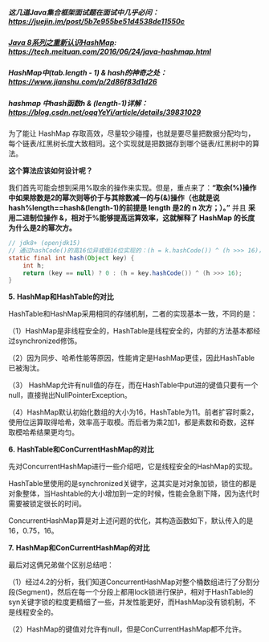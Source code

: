 ##### 这几道Java集合框架面试题在面试中几乎必问：https://juejin.im/post/5b7e955be51d4538de11550c

##### [Java 8系列之重新认识HashMap](https://tech.meituan.com/2016/06/24/java-hashmap.html): https://tech.meituan.com/2016/06/24/java-hashmap.html

##### HashMap中(tab.length - 1) & hash的神奇之处：https://www.jianshu.com/p/2d86f83d1d26

##### hashmap 中hash函数h & (length-1)详解：https://blog.csdn.net/oqqYeYi/article/details/39831029



为了能让 HashMap 存取高效，尽量较少碰撞，也就是要尽量把数据分配均匀，每个链表/红黑树长度大致相同。这个实现就是把数据存到哪个链表/红黑树中的算法。

**这个算法应该如何设计呢？**

我们首先可能会想到采用%取余的操作来实现。但是，重点来了：**“取余(%)操作中如果除数是2的幂次则等价于与其除数减一的与(&)操作（也就是说 hash%length==hash&(length-1)的前提是 length 是2的 n 次方；）。”** 并且 **采用二进制位操作 &，相对于%能够提高运算效率，这就解释了 HashMap 的长度为什么是2的幂次方。**

```java
// jdk8+ (openjdk15)
// 通过hashCode()的高16位异或低16位实现的：(h = k.hashCode()) ^ (h >>> 16)，主要是从速度、功效、质量来考虑的，这么做可以在数组table的length比较小的时候，也能保证考虑到高低Bit都参与到Hash的计算中，同时不会有太大的开销
static final int hash(Object key) {
    int h;
    return (key == null) ? 0 : (h = key.hashCode()) ^ (h >>> 16);
}
```

**5.**  **HashMap和HashTable的对比**



HashTable和HashMap采用相同的存储机制，二者的实现基本一致，不同的是：

（1）HashMap是非线程安全的，HashTable是线程安全的，内部的方法基本都经过synchronized修饰。

（2）因为同步、哈希性能等原因，性能肯定是HashMap更佳，因此HashTable已被淘汰。

（3） HashMap允许有null值的存在，而在HashTable中put进的键值只要有一个null，直接抛出NullPointerException。

（4）HashMap默认初始化数组的大小为16，HashTable为11。前者扩容时乘2，使用位运算取得哈希，效率高于取模。而后者为乘2加1，都是素数和奇数，这样取模哈希结果更均匀。



**6.**  **HashTable和ConCurrentHashMap的对比**



先对ConcurrentHashMap进行一些介绍吧，它是线程安全的HashMap的实现。

HashTable里使用的是synchronized关键字，这其实是对对象加锁，锁住的都是对象整体，当Hashtable的大小增加到一定的时候，性能会急剧下降，因为迭代时需要被锁定很长的时间。

ConcurrentHashMap算是对上述问题的优化，其构造函数如下，默认传入的是16，0.75，16。



 **7.**  **HashMap和ConCurrentHashMap的对比**

最后对这俩兄弟做个区别总结吧：

（1）经过4.2的分析，我们知道ConcurrentHashMap对整个桶数组进行了分割分段(Segment)，然后在每一个分段上都用lock锁进行保护，相对于HashTable的syn关键字锁的粒度更精细了一些，并发性能更好，而HashMap没有锁机制，不是线程安全的。

（2）HashMap的键值对允许有null，但是ConCurrentHashMap都不允许。